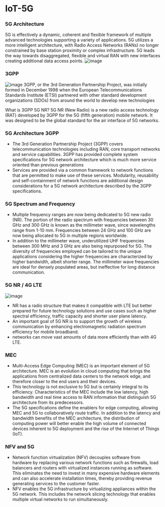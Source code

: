 # IoT-5G

### 5G Architecture
5G is effectively a dynamic, coherent and flexible framework of multiple advanced technologies supporting a variety of applications. 5G utilizes a more intelligent architecture, with Radio Access Networks (RANs) no longer constrained by base station proximity or complex infrastructure. 5G leads the way towards disaggregated, flexible and virtual RAN with new interfaces creating additional data access points.
![image](https://user-images.githubusercontent.com/49092108/184804759-1fa304a6-1950-4c93-91e2-65a92cd2249a.png)

### 3GPP
![image](https://user-images.githubusercontent.com/49092108/184804989-dc683f4b-e40d-4d56-a53d-ec252b156531.png)
3GPP, or the 3rd Generation Partnership Project, was initially formed in December 1998 when the European Telecommunications Standards Institute (ETSI) partnered with other standard development organizations (SDOs) from around the world to develop new technologies

What is 3GPP 5G NR?
5G NR (New Radio) is a new radio access technology (RAT) developed by 3GPP for the 5G (fifth generation) mobile network. It was designed to be the global standard for the air interface of 5G networks.

### 5G Architecture 3GPP 
- The 3rd Generation Partnership Project (3GPP) covers telecommunication technologies including RAN, core transport networks and service capabilities. 3GPP has provided complete system specifications for 5G network architecture which is much more service oriented than previous generations
- Services are provided via a common framework to network functions that are permitted to make use of these services. Modularity, reusability and self-containment of network functions are additional design considerations for a 5G network architecture described by the 3GPP specifications.

### 5G Spectrum and Frequency
- Multiple frequency ranges are now being dedicated to 5G new radio (NR). The portion of the radio spectrum with frequencies between 30 GHz and 300 GHz is known as the millimeter wave, since wavelengths range from 1-10 mm. Frequencies between 24 GHz and 100 GHz are now being allocated to 5G in multiple regions worldwide. 
- In addition to the millimeter wave, underutilized UHF frequencies between 300 MHz and 3 GHz are also being repurposed for 5G. The diversity of frequencies employed can be tailored to the unique applications considering the higher frequencies are characterized by higher bandwidth, albeit shorter range. The millimeter wave frequencies are ideal for densely populated areas, but ineffective for long distance communication. 

### 5G NR / 4G LTE
![image](https://user-images.githubusercontent.com/49092108/184805187-16b65aa6-6452-4b68-bcaf-480ec86d0c7d.png)
- NR has a radio structure that makes it compatible with LTE but better prepared for future technology solutions and use cases such as higher spectral efficiency, traffic capacity and shorter user plane latency.
- An important goal of 5G NR is to support the growth of wireless communication by enhancing electromagnetic radiation spectrum efficiency for mobile broadband.
- networks can move vast amounts of data more efficiently than with 4G LTE.

### MEC
- Multi-Access Edge Computing (MEC) is an important element of 5G architecture. MEC is an evolution in cloud computing that brings the applications from centralized data centers to the network edge, and therefore closer to the end users and their devices. 
- This technology is not exclusive to 5G but is certainly integral to its efficiency. Characteristics of the MEC include the low latency, high bandwidth and real time access to RAN information that distinguish 5G architecture from its predecessors.
- The 5G specifications define the enablers for edge computing, allowing MEC and 5G to collaboratively route traffic. In addition to the latency and bandwidth benefits of the MEC architecture, the distribution of computing power will better enable the high volume of connected devices inherent to 5G deployment and the rise of the Internet of Things (IoT). 

### NFV and 5G
- Network function virtualization (NFV) decouples software from hardware by replacing various network functions such as firewalls, load balancers and routers with virtualized instances running as software. This eliminates the need to invest in many expensive hardware elements and can also accelerate installation times, thereby providing revenue generating services to the customer faster. 
- NFV enables the 5G infrastructure by virtualizing appliances within the 5G network. This includes the network slicing technology that enables multiple virtual networks to run simultaneously. 












